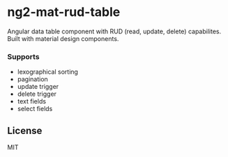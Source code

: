 # ng2-mat-rud-table

Angular data table component with RUD (read, update, delete) capabilites. Built with material design components.

### Supports
- lexographical sorting
- pagination
- update trigger
- delete trigger
- text fields
- select fields

## License
MIT
